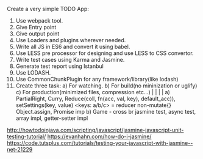 Create a very simple TODO App:
1) Use webpack tool.
2) Give Entry point
3) Give output point
4) Use Loaders and plugins wherever needed.
5) Write all JS in ES6 and convert it using babel.
6) Use LESS pre processor for designing and use LESS to CSS convertor.
7) Write test cases using Karma and Jasmine.
8) Generate test report using Istanbul
9) Use LODASH.
9) Use CommonChunkPlugin for any framework/library(like lodash)
10) Create three task: 
    a) For watching.
    b) For build(no mininization or uglify)
    c) For production(minimized files, compression etc...)
| | | |
a) PartialRight, Curry, Reduce(coll, fn(acc, val, key), default_acc)), setSettings(key, value) <keys: a/b/c> = reducer non-mutate{} Object.assign, Promise imp
b) Game - cross br
jasmine test, async test, array impl, getter-setter impl

http://howtodoinjava.com/scripting/javascript/jasmine-javascript-unit-testing-tutorial/
https://evanhahn.com/how-do-i-jasmine/ 
https://code.tutsplus.com/tutorials/testing-your-javascript-with-jasmine--net-21229